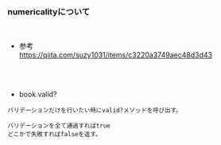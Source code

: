 ### numericalityについて
<br>

- 参考  
https://qiita.com/suzy1031/items/c3220a3749aec48d3d43  
<br>
<br>

- book.valid?  
```
バリデーションだけを行いたい時にvalid?メソッドを呼び出す。

バリデーションを全て通過すればtrue
どこかで失敗すればfalseを返す。
```